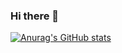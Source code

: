 ### Hi there 👋

[![Anurag's GitHub stats](https://github-readme-stats.vercel.app/api?username=LuizModolo&show_icons=true&theme=merko&bg_color=#0b131c&title_color=#fca311&text_color=#e5e5e5&icon_color=#f4e409&include_all_commits=true)](https://github.com/anuraghazra/github-readme-stats)


<!--
**LuizModolo/LuizModolo** is a ✨ _special_ ✨ repository because its `README.md` (this file) appears on your GitHub profile.

Here are some ideas to get you started:

- 🔭 I’m currently working on ...
- 🌱 I’m currently learning ...
- 👯 I’m looking to collaborate on ...
- 🤔 I’m looking for help with ...
- 💬 Ask me about ...
- 📫 How to reach me: ...
- 😄 Pronouns: ...
- ⚡ Fun fact: ...
-->
